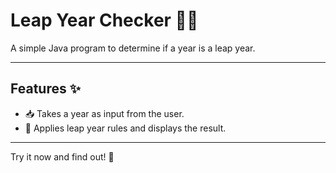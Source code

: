 # Leap Year Checker 🌟📅  

A simple Java program to determine if a year is a leap year.  

---

## Features ✨  

- 📥 Takes a year as input from the user.  
- 🧮 Applies leap year rules and displays the result.  

---  

Try it now and find out! 🚀
